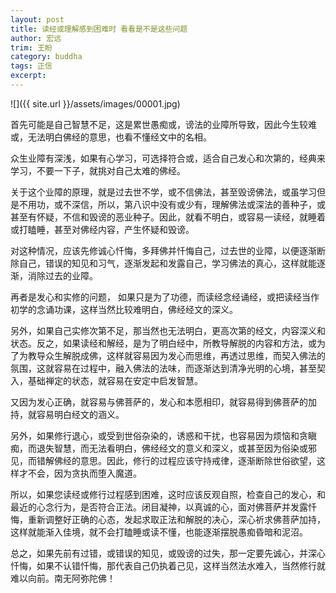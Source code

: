 ```yaml
---
layout: post
title: 读经或理解感到困难时 看看是不是这些问题
author: 宏远
trim: 王盼
category: buddha
tags: 正信
excerpt:
---
```


![]({{ site.url }}/assets/images/00001.jpg)

首先可能是自己智慧不足，这是累世愚痴或，谤法的业障所导致，因此今生较难或，无法明白佛经的意思，也看不懂经文中的名相。

众生业障有深浅，如果有心学习，可选择符合或，适合自己发心和次第的，经典来学习，不要一下子，就挑对自己太难的佛经。

关于这个业障的原理，就是过去世不学，或不信佛法，甚至毁谤佛法，或虽学习但是不用功，或不深信，所以，第八识中没有或少有，理解佛法或深法的善种子，或甚至有怀疑，不信和毁谤的恶业种子。因此，就看不明白，或容易一读经，就睡着或打瞌睡，甚至对佛经内容，产生怀疑和毁谤。

对这种情况，应该先修诚心忏悔，多拜佛并忏悔自己，过去世的业障，以便逐渐断除自己，错误的知见和习气，逐渐发起和发露自己，学习佛法的真心，这样就能逐渐，消除过去的业障。

再者是发心和实修的问题， 如果只是为了功德，而读经念经诵经，或把读经当作初学的念诵功课，这样当然比较难明白，佛经经文的深义。

另外，如果自己实修次第不足，那当然也无法明白，更高次第的经文，内容深义和状态。反之，如果读经和解经，是为了明白经中，所教导解脱的内容和方法，或为了为教导众生解脱成佛，这样就容易因为发心而思维，再透过思维，而契入佛法的氛围，这就容易在过程中，融入佛法的法味，而逐渐达到清净光明的心境，甚至契入，基础禅定的状态，就容易在安定中启发智慧。

又因为发心正确，就容易与佛菩萨的，发心和本愿相印，就容易得到佛菩萨的加持，就容易明白经文的涵义。

另外，如果修行退心，或受到世俗杂染的，诱惑和干扰，也容易因为烦恼和贪瞋痴，而退失智慧，而无法看明白，佛经经文的意义和深义，或甚至因为俗染或邪见，而错解佛经的意思。因此，修行的过程应该守持戒律，逐渐断除世俗欲望，这样才不会，因为贪执而堕入魔道。

所以，如果您读经或修行过程感到困难，这时应该反观自照，检查自己的发心，和最近的心念行为，是否符合正法。闭目凝神，以真诚的心，面对佛菩萨并发露忏悔，重新调整好正确的心态，发起求取正法和解脱的决心，深心祈求佛菩萨加持，这样就能渐入佳境，就不会打瞌睡或读不懂，也能逐渐摆脱愚痴昏暗和泥沼。

总之，如果先前有过错，或错误的知见，或毁谤的过失，那一定要先诚心，并深心忏悔，如果不认错忏悔，那代表自己仍执着己见，这样当然法水难入，当然修行就难以向前。南无阿弥陀佛！
